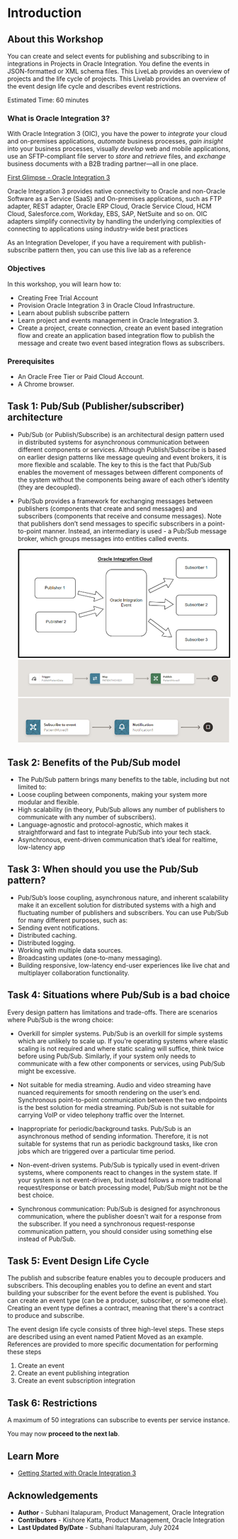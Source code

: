 # Introduction

## About this Workshop

You can create and select events for publishing and subscribing to in integrations in Projects in Oracle Integration. You define the events in JSON-formatted or XML schema files.
This LiveLab provides an overview of projects and the life cycle of projects.
This Livelab provides an overview of the event design life cycle and describes event restrictions.

Estimated Time: 60 minutes

### What is Oracle Integration 3?
With Oracle Integration 3 (OIC), you have the power to *integrate* your cloud and on-premises applications, *automate* business processes, *gain insight* into your business processes, visually *develop* web and mobile applications, use an SFTP-compliant file server to *store* and *retrieve* files, and *exchange* business documents with a B2B trading partner—all in one place.

[First Glimpse - Oracle Integration 3](youtube:yW3TEBWkFbg)

Oracle Integration 3 provides native connectivity to Oracle and non-Oracle Software as a Service (SaaS) and On-premises applications, such as FTP adapter, REST adapter, Oracle ERP Cloud, Oracle Service Cloud, HCM Cloud, Salesforce.com, Workday, EBS, SAP, NetSuite and so on. OIC adapters simplify connectivity by handling the underlying complexities of connecting to applications using industry-wide best practices

As an Integration Developer, if you have a requirement with publish-subscribe pattern then, you can use  this live lab as a reference

### Objectives

In this workshop, you will learn how to:

* Creating Free Trial Account
* Provision Oracle Integration 3 in Oracle Cloud Infrastructure.
* Learn about publish subscribe pattern
* Learn project and events management in Oracle Integration 3.
* Create a project, create connection, create an event based integration flow and create an application based integration flow to publish the message and create two event based integration flows as subscribers.

### Prerequisites

* An Oracle Free Tier or Paid Cloud Account.
* A Chrome browser.

## Task 1:  Pub/Sub (Publisher/subscriber) architecture

* Pub/Sub (or Publish/Subscribe) is an architectural design pattern used in distributed systems for asynchronous communication between different components or services. Although Publish/Subscribe is based on earlier design patterns like message queuing and event brokers, it is more flexible and scalable. The key to this is the fact that Pub/Sub enables the movement of messages between different components of the system without the components being aware of each other’s identity (they are decoupled).

* Pub/Sub provides a framework for exchanging messages between publishers (components that create and send messages) and subscribers (components that receive and consume messages). Note that publishers don’t send messages to specific subscribers in a point-to-point manner. Instead, an intermediary is used - a Pub/Sub message broker, which groups messages into entities called events.

    ![architecture](../images/architecture.png)
    ![publisher](../images/publisher.png)
    ![subscriber](../images/subscriber.png)

## Task 2:  Benefits of the Pub/Sub model

* The Pub/Sub pattern brings many benefits to the table, including but not limited to:
* Loose coupling between components, making your system more modular and flexible.
* High scalability (in theory, Pub/Sub allows any number of  publishers to communicate with any number of subscribers).
* Language-agnostic and protocol-agnostic, which makes it straightforward and fast to integrate Pub/Sub into your tech stack.
* Asynchronous, event-driven communication that’s ideal for realtime, low-latency app

## Task 3: When should you use the Pub/Sub pattern?

* Pub/Sub’s loose coupling, asynchronous nature, and inherent scalability make it an excellent solution for distributed systems with a high and fluctuating number of publishers and subscribers. You can use Pub/Sub for many different purposes, such as:
* Sending event notifications.
* Distributed caching.
* Distributed logging.
* Working with multiple data sources.
* Broadcasting updates (one-to-many messaging).
* Building responsive, low-latency end-user experiences like live chat and multiplayer collaboration functionality.

## Task 4: Situations where Pub/Sub is a bad choice

Every design pattern has limitations and trade-offs. There are scenarios where Pub/Sub is the wrong choice:

* Overkill for simpler systems. Pub/Sub is an overkill for simple systems which are unlikely to scale up. If you’re operating systems where elastic scaling is not required and where static scaling will suffice, think twice before using Pub/Sub. Similarly, if your system only needs to communicate with a few other components or services, using Pub/Sub might be excessive.

* Not suitable for media streaming. Audio and video streaming have nuanced requirements for smooth rendering on the user’s end. Synchronous point-to-point communication between the two endpoints is the best solution for media streaming. Pub/Sub is not suitable for carrying VoIP or video telephony traffic over the Internet.

* Inappropriate for periodic/background tasks. Pub/Sub is an asynchronous method of sending information. Therefore, it is not suitable for systems that run as periodic background tasks, like cron jobs which are triggered over a particular time period.

* Non-event-driven systems. Pub/Sub is typically used in event-driven systems, where components react to changes in the system state. If your system is not event-driven, but instead follows a more traditional request/response or batch processing model, Pub/Sub might not be the best choice.

* Synchronous communication: Pub/Sub is designed for asynchronous communication, where the publisher doesn't wait for a response from the subscriber. If you need a synchronous request-response communication pattern, you should consider using something else instead of Pub/Sub.

## Task 5: Event Design Life Cycle

The publish and subscribe feature enables you to decouple producers and subscribers. This decoupling enables you to define an event and start building your subscriber for the event before the event is published. You can create an event type (can be a producer, subscriber, or someone else). Creating an event type defines a contract, meaning that there's a contract to produce and subscribe.

The event design life cycle consists of three high-level steps. These steps are described using an event named Patient Moved as an example. References are provided to more specific documentation for performing these steps

1. Create an event
2. Create an event publishing integration
3. Create an event subscription integration

## Task 6: Restrictions

A maximum of 50 integrations can subscribe to events per service instance.

You may now **proceed to the next lab**.

## Learn More

* [Getting Started with Oracle Integration 3](https://docs.oracle.com/en/cloud/paas/application-integration/index.html)

## Acknowledgements

* **Author** - Subhani Italapuram, Product Management, Oracle Integration
* **Contributors** - Kishore Katta, Product Management, Oracle Integration
* **Last Updated By/Date** - Subhani Italapuram, July 2024
